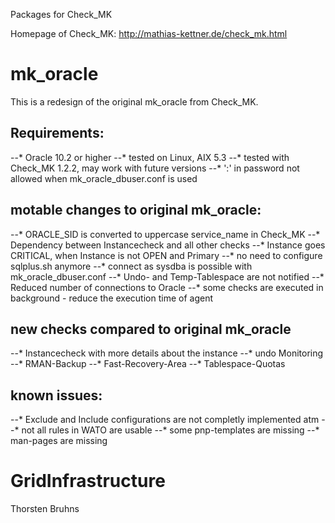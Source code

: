 Packages for Check_MK

Homepage of Check_MK: http://mathias-kettner.de/check_mk.html

# mk_oracle
This is a redesign of the original mk_oracle from Check_MK.

## Requirements:
--* Oracle 10.2 or higher
--* tested on Linux, AIX 5.3
--* tested with Check_MK 1.2.2, may work with future versions
--* ':' in password not allowed when mk_oracle_dbuser.conf is used

## motable changes to original mk_oracle:
--* ORACLE_SID is converted to uppercase service_name in Check_MK
--* Dependency between Instancecheck and all other checks
--* Instance goes CRITICAL, when Instance is not OPEN and Primary
--* no need to configure sqlplus.sh anymore
--* connect as sysdba is possible with mk_oracle_dbuser.conf
--* Undo- and Temp-Tablespace are not notified
--* Reduced number of connections to Oracle
--* some checks are executed in background - reduce the execution time of agent

## new checks compared to original mk_oracle
--* Instancecheck with more details about the instance
--* undo Monitoring
--* RMAN-Backup
--* Fast-Recovery-Area
--* Tablespace-Quotas

## known issues:
--* Exclude and Include configurations are not completly implemented atm
--* not all rules in WATO are usable
--* some pnp-templates are missing
--* man-pages are missing


# GridInfrastructure

Thorsten Bruhns

